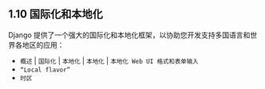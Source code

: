 ## 1.10 国际化和本地化 ##
Django 提供了一个强大的国际化和本地化框架，以协助您开发支持多国语言和世界各地区的应用：

- `概述` | `国际化` | `本地化` | `本地化` | `本地化 Web UI 格式和表单输入`
- `“Local flavor”`
- `时区`

